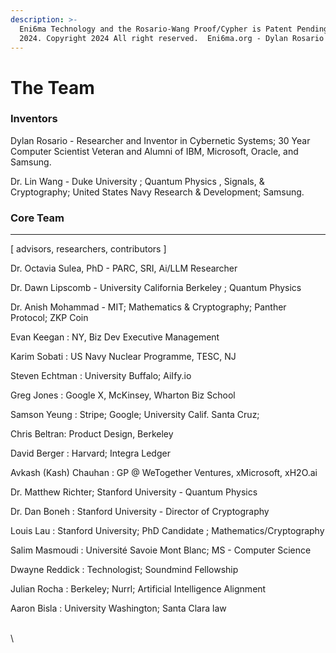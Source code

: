 ```yaml
---
description: >-
  Eni6ma Technology and the Rosario-Wang Proof/Cypher is Patent Pending. USPTO
  2024. Copyright 2024 All right reserved.  Eni6ma.org - Dylan Rosario
---
```


# The Team

### Inventors

Dylan Rosario - Researcher and Inventor in Cybernetic Systems; 30 Year Computer Scientist Veteran and Alumni of IBM, Microsoft, Oracle, and Samsung. &#x20;

Dr. Lin Wang - Duke University ; Quantum Physics , Signals, & Cryptography; United States Navy Research & Development; Samsung.

### **Core Team**

***

\[ advisors, researchers, contributors ]

Dr. Octavia Sulea, PhD -  PARC, SRI, Ai/LLM Researcher&#x20;

Dr. Dawn Lipscomb - University California Berkeley ; Quantum Physics

Dr. Anish Mohammad - MIT; Mathematics & Cryptography; Panther Protocol; ZKP Coin

Evan Keegan : NY, Biz Dev Executive Management

Karim Sobati : US Navy Nuclear Programme, TESC, NJ

Steven Echtman : University Buffalo; AiIfy.io

Greg Jones : Google X, McKinsey, Wharton Biz School

Samson Yeung : Stripe; Google; University Calif. Santa Cruz;&#x20;

Chris Beltran: Product Design, Berkeley&#x20;

David Berger : Harvard; Integra Ledger

Avkash (Kash) Chauhan :  GP @ WeTogether Ventures, xMicrosoft, xH2O.ai

Dr. Matthew Richter; Stanford University - Quantum Physics

Dr. Dan Boneh : Stanford University - Director of Cryptography&#x20;

Louis Lau : Stanford University;  PhD Candidate ; Mathematics/Cryptography

Salim Masmoudi : Université Savoie Mont Blanc; MS - Computer Science

Dwayne Reddick : Technologist; Soundmind Fellowship&#x20;

Julian Rocha : Berkeley; Nurrl; Artificial Intelligence Alignment

Aaron Bisla : University Washington; Santa Clara law&#x20;

\
\


